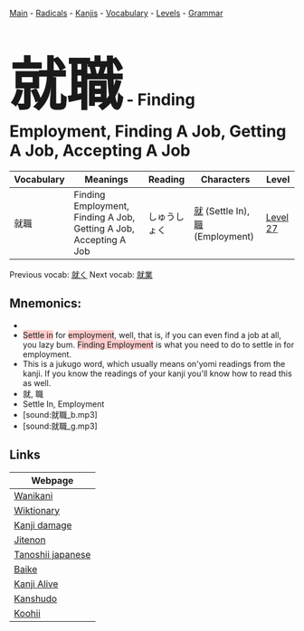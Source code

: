 <style> bigfont {font-size: 100px}</style>
[Main](../README.md) -
[Radicals](../radicals.md) -
[Kanjis](../kanjis.md) -
[Vocabulary](../vocabulary.md) -
[Levels](../levels.md) -
[Grammar](../grammar.md)
# <bigfont> 就職</bigfont> - Finding Employment, Finding A Job, Getting A Job, Accepting A Job 

| Vocabulary | Meanings | Reading | Characters | Level |
| --- | --- | --- | --- | --- |
| 就職 | Finding Employment, Finding A Job, Getting A Job, Accepting A Job | しゅうしょく |  [就](../kanjis/就.md) (Settle In), [職](../kanjis/職.md) (Employment) | [Level 27](../levels/wk_level27.md) |

Previous vocab: [就く](就く.md) Next vocab: [就業](就業.md) 

## Mnemonics:

* 
* <span style="background-color:#ffcccb"> Settle in</span> for <span style="background-color:#ffcccb"> employment</span>, well, that is, if you can even find a job at all, you lazy bum. <span style="background-color:#ffcccb"> Finding Employment</span> is what you need to do to settle in for employment.
* This is a jukugo word, which usually means on'yomi readings from the kanji. If you know the readings of your kanji you'll know how to read this as well.
* 就, 職
* Settle In, Employment
* [sound:就職_b.mp3]
* [sound:就職_g.mp3]


## Links 

| Webpage |
| --- |
| [Wanikani          ](https://www.wanikani.com/kanji/就職) |
| [Wiktionary        ](https://en.wiktionary.org/wiki/就職) |
| [Kanji damage      ](http://www.kanjidamage.com/kanji/search?utf8=✓&q=就職) |
| [Jitenon           ](https://jitenon.com/kanji/就職) |
| [Tanoshii japanese ](https://www.tanoshiijapanese.com/dictionary/kanji.cfm?k=就職) |
| [Baike             ](https://baike.baidu.com/item/就職) |
| [Kanji Alive       ](https://app.kanjialive.com/就職) |
| [Kanshudo          ](https://www.kanshudo.com/searchmn?q=就職) |
| [Koohii            ](https://kanji.koohii.com/study/kanji/就職) |
